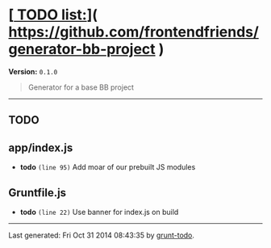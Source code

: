 # [[ TODO list:](https://github.com/frontendfriends/generator-bb-project)]( https://github.com/frontendfriends/generator-bb-project )

**Version:** `0.1.0`

> Generator for a base BB project

* * *

## TODO

## app/index.js

-  **todo** `(line 95)`  Add moar of our prebuilt JS modules

## Gruntfile.js

-  **todo** `(line 22)`  Use banner for index.js on build


* * *

Last generated: Fri Oct 31 2014 08:43:35 by [grunt-todo](https://github.com/leny/grunt-todo).
